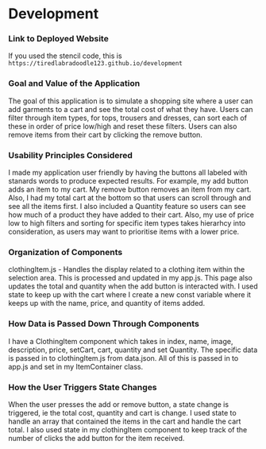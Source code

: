 # Development

### Link to Deployed Website
If you used the stencil code, this is `https://tiredlabradoodle123.github.io/development`

### Goal and Value of the Application
The goal of this application is to simulate a shopping site where a user can add garments to a cart and see the total cost of what they have.  Users can filter through item types, for tops, trousers and dresses, can sort each of these in order of price low/high and reset these filters.  Users can also remove items from their cart by clicking the remove button.

### Usability Principles Considered
I made my application user friendly by having the buttons all labeled with stanards words to produce expected results. For example, my add button adds an item to my cart. My remove button removes an item from my cart. Also, I had my total cart at the bottom so that users can scroll through and see all the items first. I also included a Quantity feature so users can see how much of a product they have added to their cart. Also, my use of price low to high filters and sorting for specific item types takes hierarhcy into consideration, as users may want to prioritise items with a lower price. 

### Organization of Components
clothingItem.js - Handles the display related to a clothing item within the selection area. This is processed and updated in my app.js. This page also updates the total and quantity when the add button is interacted with. I used state to keep up with the cart where I create a new const variable where it keeps up with the name, price, and quantity of items added. 

### How Data is Passed Down Through Components
I have a ClothingItem component which takes in index, name, image, description, price, setCart, cart, quantity and set Quantity. The specific data is passed in to clothingItem.js from data.json. All of this is passed in to app.js and set in my ItemContainer class. 

### How the User Triggers State Changes
When the user presses the add or remove button, a state change is triggered, ie the total cost, quantity and cart is change. I used state to handle an array that contained the items in the cart and handle the cart total. I also used state in my clothingItem component to keep track of the number of clicks the add button for the item received. 